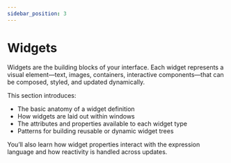 ```yaml
---
sidebar_position: 3
---
```


# Widgets

Widgets are the building blocks of your interface. Each widget represents a visual element—text, images, containers, interactive components—that can be composed, styled, and updated dynamically.

This section introduces:

- The basic anatomy of a widget definition
- How widgets are laid out within windows
- The attributes and properties available to each widget type
- Patterns for building reusable or dynamic widget trees

You’ll also learn how widget properties interact with the expression language and how reactivity is handled across updates.
